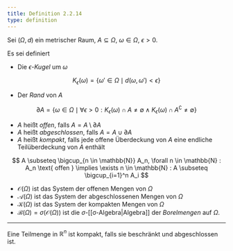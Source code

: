 ```yaml
---
title: Definition 2.2.14
type: definition
---
```


Sei $(\Omega, d)$ ein metrischer Raum, $A \subseteq \Omega$, $\omega \in \Omega$, $\epsilon \gt 0$.

Es sei definiert
- Die *$\epsilon$-Kugel* um $\omega$

$$
	K_\epsilon(\omega) = \{ \omega' \in \Omega \mid d(\omega, \omega') \lt \epsilon \}
$$

- Der *Rand* von $A$

$$
	\partial A = \{ \omega \in \Omega \mid \forall \epsilon \gt 0 : K_\epsilon(\omega) \cap A \ne \emptyset \land K_\epsilon(\omega) \cap A^\complement \ne \emptyset \}
$$

- $A$ heißt *offen*, falls $A = A \setminus \partial A$
- $A$ heißt *abgeschlossen*, falls $A = A \cup \partial A$
- $A$ heißt *kompakt*, falls jede offene Überdeckung von $A$ eine endliche Teilüberdeckung von $A$ enthält

$$
	A \subseteq \bigcup_{n \in \mathbb{N}} A_n, \forall n \in \mathbb{N} : A_n \text{ offen } \implies \exists n \in \mathbb{N} : A \subseteq \bigcup_{i=1}^n A_i
$$

- $\mathcal{O}(\Omega)$ ist das System der offenen Mengen von $\Omega$
- $\mathcal{A}(\Omega)$ ist das System der abgeschlossenen Mengen von $\Omega$
- $\mathcal{K}(\Omega)$ ist das System der kompakten Mengen von $\Omega$
- $\mathcal{B}(\Omega) = \sigma(\mathcal{O}(\Omega))$ ist die $\sigma$-[[σ-Algebra|Algebra]] der *Borelmengen* auf $\Omega$.

---

Eine Teilmenge in $\mathbb{R}^n$ ist kompakt, falls sie beschränkt und abgeschlossen ist.